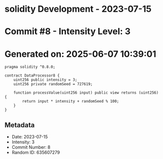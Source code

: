 ﻿# solidity Development - 2023-07-15
# Commit #8 - Intensity Level: 3
# Generated on: 2025-06-07 10:39:01
```solidity
pragma solidity ^0.8.0;

contract DataProcessor8 {
    uint256 public intensity = 3;
    uint256 private randomSeed = 727619;

    function processValue(uint256 input) public view returns (uint256) {
        return input * intensity + randomSeed % 100;
    }
}
```
## Metadata
- Date: 2023-07-15
- Intensity: 3
- Commit Number: 8
- Random ID: 635607279
